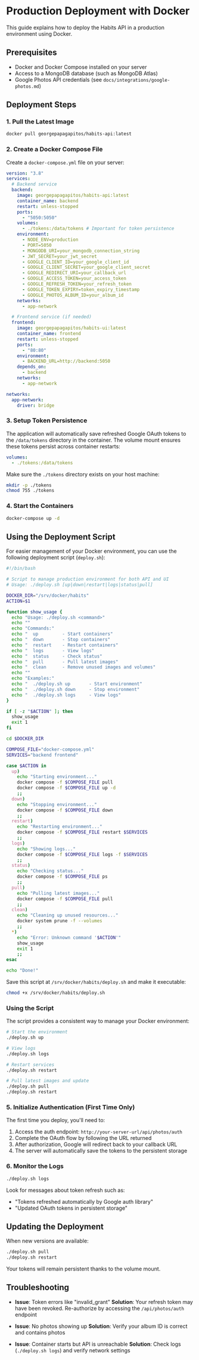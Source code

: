 # Production Deployment with Docker

This guide explains how to deploy the Habits API in a production environment using Docker.

## Prerequisites

- Docker and Docker Compose installed on your server
- Access to a MongoDB database (such as MongoDB Atlas)
- Google Photos API credentials (see `docs/integrations/google-photos.md`)

## Deployment Steps

### 1. Pull the Latest Image

```bash
docker pull georgepapagapitos/habits-api:latest
```

### 2. Create a Docker Compose File

Create a `docker-compose.yml` file on your server:

```yaml
version: "3.8"
services:
  # Backend service
  backend:
    image: georgepapagapitos/habits-api:latest
    container_name: backend
    restart: unless-stopped
    ports:
      - "5050:5050"
    volumes:
      - ./tokens:/data/tokens # Important for token persistence
    environment:
      - NODE_ENV=production
      - PORT=5050
      - MONGODB_URI=your_mongodb_connection_string
      - JWT_SECRET=your_jwt_secret
      - GOOGLE_CLIENT_ID=your_google_client_id
      - GOOGLE_CLIENT_SECRET=your_google_client_secret
      - GOOGLE_REDIRECT_URI=your_callback_url
      - GOOGLE_ACCESS_TOKEN=your_access_token
      - GOOGLE_REFRESH_TOKEN=your_refresh_token
      - GOOGLE_TOKEN_EXPIRY=token_expiry_timestamp
      - GOOGLE_PHOTOS_ALBUM_ID=your_album_id
    networks:
      - app-network

  # Frontend service (if needed)
  frontend:
    image: georgepapagapitos/habits-ui:latest
    container_name: frontend
    restart: unless-stopped
    ports:
      - "80:80"
    environment:
      - BACKEND_URL=http://backend:5050
    depends_on:
      - backend
    networks:
      - app-network

networks:
  app-network:
    driver: bridge
```

### 3. Setup Token Persistence

The application will automatically save refreshed Google OAuth tokens to the `/data/tokens` directory in the container. The volume mount ensures these tokens persist across container restarts:

```yaml
volumes:
  - ./tokens:/data/tokens
```

Make sure the `./tokens` directory exists on your host machine:

```bash
mkdir -p ./tokens
chmod 755 ./tokens
```

### 4. Start the Containers

```bash
docker-compose up -d
```

## Using the Deployment Script

For easier management of your Docker environment, you can use the following deployment script (`deploy.sh`):

```bash
#!/bin/bash

# Script to manage production environment for both API and UI
# Usage: ./deploy.sh [up|down|restart|logs|status|pull]

DOCKER_DIR="/srv/docker/habits"
ACTION=$1

function show_usage {
  echo "Usage: ./deploy.sh <command>"
  echo ""
  echo "Commands:"
  echo "  up         - Start containers"
  echo "  down       - Stop containers"
  echo "  restart    - Restart containers"
  echo "  logs       - View logs"
  echo "  status     - Check status"
  echo "  pull       - Pull latest images"
  echo "  clean      - Remove unused images and volumes"
  echo ""
  echo "Examples:"
  echo "  ./deploy.sh up       - Start environment"
  echo "  ./deploy.sh down     - Stop environment"
  echo "  ./deploy.sh logs     - View logs"
}

if [ -z "$ACTION" ]; then
  show_usage
  exit 1
fi

cd $DOCKER_DIR

COMPOSE_FILE="docker-compose.yml"
SERVICES="backend frontend"

case $ACTION in
  up)
    echo "Starting environment..."
    docker compose -f $COMPOSE_FILE pull
    docker compose -f $COMPOSE_FILE up -d
    ;;
  down)
    echo "Stopping environment..."
    docker compose -f $COMPOSE_FILE down
    ;;
  restart)
    echo "Restarting environment..."
    docker compose -f $COMPOSE_FILE restart $SERVICES
    ;;
  logs)
    echo "Showing logs..."
    docker compose -f $COMPOSE_FILE logs -f $SERVICES
    ;;
  status)
    echo "Checking status..."
    docker compose -f $COMPOSE_FILE ps
    ;;
  pull)
    echo "Pulling latest images..."
    docker compose -f $COMPOSE_FILE pull
    ;;
  clean)
    echo "Cleaning up unused resources..."
    docker system prune -f --volumes
    ;;
  *)
    echo "Error: Unknown command '$ACTION'"
    show_usage
    exit 1
    ;;
esac

echo "Done!"
```

Save this script at `/srv/docker/habits/deploy.sh` and make it executable:

```bash
chmod +x /srv/docker/habits/deploy.sh
```

### Using the Script

The script provides a consistent way to manage your Docker environment:

```bash
# Start the environment
./deploy.sh up

# View logs
./deploy.sh logs

# Restart services
./deploy.sh restart

# Pull latest images and update
./deploy.sh pull
./deploy.sh restart
```

### 5. Initialize Authentication (First Time Only)

The first time you deploy, you'll need to:

1. Access the auth endpoint: `http://your-server-url/api/photos/auth`
2. Complete the OAuth flow by following the URL returned
3. After authorization, Google will redirect back to your callback URL
4. The server will automatically save the tokens to the persistent storage

### 6. Monitor the Logs

```bash
./deploy.sh logs
```

Look for messages about token refresh such as:

- "Tokens refreshed automatically by Google auth library"
- "Updated OAuth tokens in persistent storage"

## Updating the Deployment

When new versions are available:

```bash
./deploy.sh pull
./deploy.sh restart
```

Your tokens will remain persistent thanks to the volume mount.

## Troubleshooting

- **Issue**: Token errors like "invalid_grant"
  **Solution**: Your refresh token may have been revoked. Re-authorize by accessing the `/api/photos/auth` endpoint

- **Issue**: No photos showing up
  **Solution**: Verify your album ID is correct and contains photos

- **Issue**: Container starts but API is unreachable
  **Solution**: Check logs (`./deploy.sh logs`) and verify network settings
